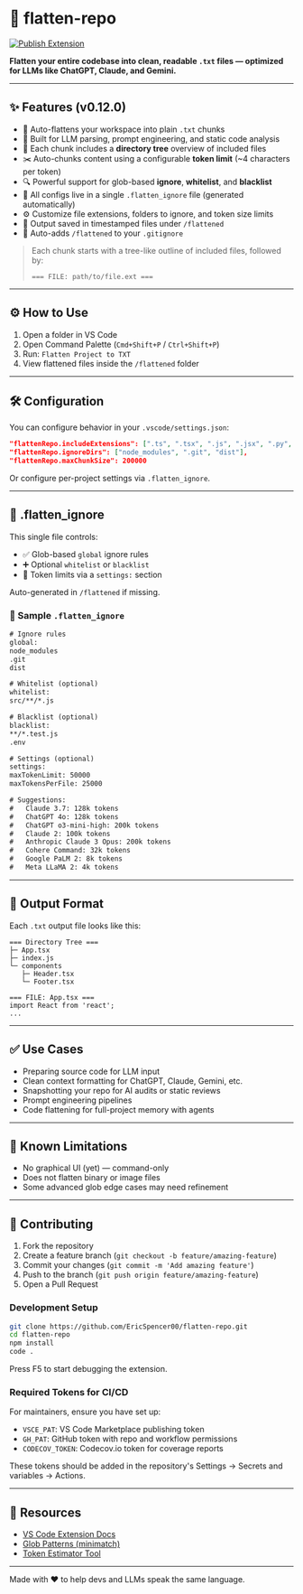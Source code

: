 # 📄 flatten-repo

[![Publish Extension](https://github.com/EricSpencer00/flatten-repo/actions/workflows/publish.yml/badge.svg)](https://github.com/EricSpencer00/flatten-repo/actions/workflows/publish.yml)

**Flatten your entire codebase into clean, readable `.txt` files — optimized for LLMs like ChatGPT, Claude, and Gemini.**

---

## ✨ Features (v0.12.0)

- 🔁 Auto-flattens your workspace into plain `.txt` chunks
- 🧠 Built for LLM parsing, prompt engineering, and static code analysis
- 📂 Each chunk includes a **directory tree** overview of included files
- ✂️ Auto-chunks content using a configurable **token limit** (~4 characters per token)
- 🔍 Powerful support for glob-based **ignore**, **whitelist**, and **blacklist**
- 🧾 All configs live in a single `.flatten_ignore` file (generated automatically)
- ⚙️ Customize file extensions, folders to ignore, and token size limits
- 📁 Output saved in timestamped files under `/flattened`
- 🚫 Auto-adds `/flattened` to your `.gitignore`

> Each chunk starts with a tree-like outline of included files, followed by:
>  
> `=== FILE: path/to/file.ext ===`

---

## ⚙️ How to Use

1. Open a folder in VS Code
2. Open Command Palette (`Cmd+Shift+P` / `Ctrl+Shift+P`)
3. Run: `Flatten Project to TXT`
4. View flattened files inside the `/flattened` folder

---

## 🛠️ Configuration

You can configure behavior in your `.vscode/settings.json`:

```json
"flattenRepo.includeExtensions": [".ts", ".tsx", ".js", ".jsx", ".py", ".html", ".css"],
"flattenRepo.ignoreDirs": ["node_modules", ".git", "dist"],
"flattenRepo.maxChunkSize": 200000
```

Or configure per-project settings via `.flatten_ignore`.

---

## 📄 .flatten_ignore

This single file controls:
- ✅ Glob-based `global` ignore rules
- ➕ Optional `whitelist` or `blacklist`
- 📐 Token limits via a `settings:` section

Auto-generated in `/flattened` if missing.

### 🔁 Sample `.flatten_ignore`

```txt
# Ignore rules
global:
node_modules
.git
dist

# Whitelist (optional)
whitelist:
src/**/*.js

# Blacklist (optional)
blacklist:
**/*.test.js
.env

# Settings (optional)
settings:
maxTokenLimit: 50000
maxTokensPerFile: 25000

# Suggestions:
#   Claude 3.7: 128k tokens
#   ChatGPT 4o: 128k tokens
#   ChatGPT o3-mini-high: 200k tokens
#   Claude 2: 100k tokens
#   Anthropic Claude 3 Opus: 200k tokens
#   Cohere Command: 32k tokens
#   Google PaLM 2: 8k tokens
#   Meta LLaMA 2: 4k tokens
```

---

## 📐 Output Format

Each `.txt` output file looks like this:

```
=== Directory Tree ===
├─ App.tsx
├─ index.js
└─ components
   ├─ Header.tsx
   └─ Footer.tsx

=== FILE: App.tsx ===
import React from 'react';
...
```

---

## ✅ Use Cases

- Preparing source code for LLM input
- Clean context formatting for ChatGPT, Claude, Gemini, etc.
- Snapshotting your repo for AI audits or static reviews
- Prompt engineering pipelines
- Code flattening for full-project memory with agents

---

## 🐞 Known Limitations

- No graphical UI (yet) — command-only
- Does not flatten binary or image files
- Some advanced glob edge cases may need refinement

---

## 🤝 Contributing

1. Fork the repository
2. Create a feature branch (`git checkout -b feature/amazing-feature`)
3. Commit your changes (`git commit -m 'Add amazing feature'`)
4. Push to the branch (`git push origin feature/amazing-feature`)
5. Open a Pull Request

### Development Setup

```bash
git clone https://github.com/EricSpencer00/flatten-repo.git
cd flatten-repo
npm install
code .
```

Press F5 to start debugging the extension.

### Required Tokens for CI/CD

For maintainers, ensure you have set up:
- `VSCE_PAT`: VS Code Marketplace publishing token
- `GH_PAT`: GitHub token with repo and workflow permissions
- `CODECOV_TOKEN`: Codecov.io token for coverage reports

These tokens should be added in the repository's Settings → Secrets and variables → Actions.

---

## 🔗 Resources

- [VS Code Extension Docs](https://code.visualstudio.com/api)
- [Glob Patterns (minimatch)](https://github.com/isaacs/minimatch)
- [Token Estimator Tool](https://platform.openai.com/tokenizer)

---

Made with ❤️ to help devs and LLMs speak the same language.